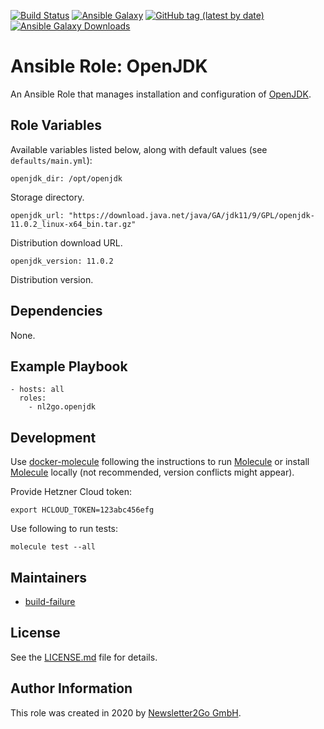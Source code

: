 [![Build Status](https://travis-ci.org/nl2go/ansible-role-openjdk.svg?branch=master)](https://travis-ci.org/nl2go/ansible-role-openjdk)
[![Ansible Galaxy](https://img.shields.io/badge/role-nl2go.openjdk-blue.svg)](https://galaxy.ansible.com/nl2go/openjdk/)
[![GitHub tag (latest by date)](https://img.shields.io/github/v/tag/nl2go/ansible-role-openjdk)](https://galaxy.ansible.com/nl2go/openjdk)
[![Ansible Galaxy Downloads](https://img.shields.io/ansible/role/d/48976.svg?color=blue)](https://galaxy.ansible.com/nl2go/openjdk/)

# Ansible Role: OpenJDK

An Ansible Role that manages installation and configuration of [OpenJDK](https://openjdk.openjdk.net/).

## Role Variables

Available variables listed below, along with default values (see `defaults/main.yml`):

    openjdk_dir: /opt/openjdk

Storage directory.

    openjdk_url: "https://download.java.net/java/GA/jdk11/9/GPL/openjdk-11.0.2_linux-x64_bin.tar.gz"

Distribution download URL.

    openjdk_version: 11.0.2
    
Distribution version.    

## Dependencies

None.

## Example Playbook

    - hosts: all
      roles:
        - nl2go.openjdk

## Development

Use [docker-molecule](https://github.com/nl2go/docker-molecule) following the instructions to run [Molecule](https://molecule.readthedocs.io/en/stable/)
or install [Molecule](https://molecule.readthedocs.io/en/stable/) locally (not recommended, version conflicts might appear).

Provide Hetzner Cloud token:

    export HCLOUD_TOKEN=123abc456efg

Use following to run tests:

    molecule test --all

## Maintainers

- [build-failure](https://github.com/build-failure)

## License

See the [LICENSE.md](LICENSE.md) file for details.

## Author Information

This role was created in 2020 by [Newsletter2Go GmbH](https://www.newsletter2go.com/).
